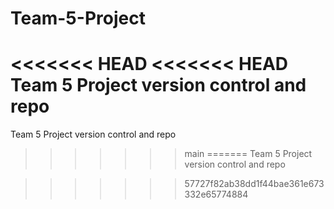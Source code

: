 # Team-5-Project
<<<<<<< HEAD
<<<<<<< HEAD
Team 5 Project version control and repo
=======
Team 5 Project version control and repo

>>>>>>> main
=======
Team 5 Project version control and repo

>>>>>>> 57727f82ab38dd1f44bae361e673332e65774884
